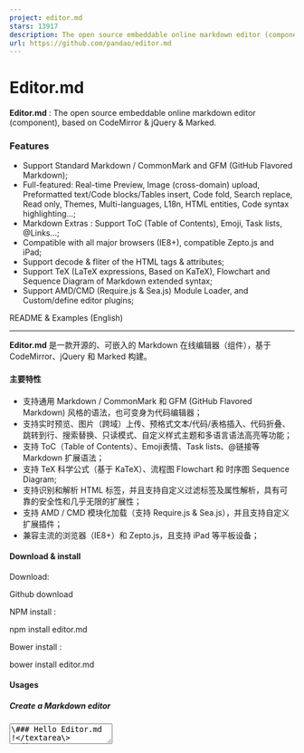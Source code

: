 ```yaml
---
project: editor.md
stars: 13917
description: The open source embeddable online markdown editor (component).
url: https://github.com/pandao/editor.md
---
```


Editor.md
=========

**Editor.md** : The open source embeddable online markdown editor (component), based on CodeMirror & jQuery & Marked.

### Features

-   Support Standard Markdown / CommonMark and GFM (GitHub Flavored Markdown);
-   Full-featured: Real-time Preview, Image (cross-domain) upload, Preformatted text/Code blocks/Tables insert, Code fold, Search replace, Read only, Themes, Multi-languages, L18n, HTML entities, Code syntax highlighting...;
-   Markdown Extras : Support ToC (Table of Contents), Emoji, Task lists, @Links...;
-   Compatible with all major browsers (IE8+), compatible Zepto.js and iPad;
-   Support decode & fliter of the HTML tags & attributes;
-   Support TeX (LaTeX expressions, Based on KaTeX), Flowchart and Sequence Diagram of Markdown extended syntax;
-   Support AMD/CMD (Require.js & Sea.js) Module Loader, and Custom/define editor plugins;

README & Examples (English)

* * *

**Editor.md** 是一款开源的、可嵌入的 Markdown 在线编辑器（组件），基于 CodeMirror、jQuery 和 Marked 构建。

#### 主要特性

-   支持通用 Markdown / CommonMark 和 GFM (GitHub Flavored Markdown) 风格的语法，也可变身为代码编辑器；
-   支持实时预览、图片（跨域）上传、预格式文本/代码/表格插入、代码折叠、跳转到行、搜索替换、只读模式、自定义样式主题和多语言语法高亮等功能；
-   支持 ToC（Table of Contents）、Emoji表情、Task lists、@链接等 Markdown 扩展语法；
-   支持 TeX 科学公式（基于 KaTeX）、流程图 Flowchart 和 时序图 Sequence Diagram;
-   支持识别和解析 HTML 标签，并且支持自定义过滤标签及属性解析，具有可靠的安全性和几乎无限的扩展性；
-   支持 AMD / CMD 模块化加载（支持 Require.js & Sea.js），并且支持自定义扩展插件；
-   兼容主流的浏览器（IE8+）和 Zepto.js，且支持 iPad 等平板设备；

#### Download & install

Download:

Github download

NPM install :

npm install editor.md

Bower install :

bower install editor.md

#### Usages

##### Create a Markdown editor

<link rel\="stylesheet" href\="editor.md/css/editormd.min.css" />
<div id\="editor"\>
    <!-- Tips: Editor.md can auto append a \`<textarea>\` tag -->
    <textarea style\="display:none;"\>\### Hello Editor.md !</textarea\>
</div\>
<script src\="jquery.min.js"\></script\>
<script src\="editor.md/editormd.min.js"\></script\>
<script type\="text/javascript"\>
    $(function() {
        var editor \= editormd("editor", {
            // width: "100%",
            // height: "100%",
            // markdown: "xxxx",     // dynamic set Markdown text
            path : "editor.md/lib/"  // Autoload modules mode, codemirror, marked... dependents libs path
        });
    });
</script\>

If you using modular script loader:

-   Using Require.js
-   Using Sea.js

##### Markdown to HTML

<link rel\="stylesheet" href\="editormd/css/editormd.preview.css" />
<div id\="test-markdown-view"\>
    <!-- Server-side output Markdown text -->
    <textarea style\="display:none;"\>\### Hello world!</textarea\>             
</div\>
<script src\="jquery.min.js"\></script\>
<script src\="editormd/editormd.js"\></script\>
<script src\="editormd/lib/marked.min.js"\></script\>
<script src\="editormd/lib/prettify.min.js"\></script\>
<script type\="text/javascript"\>
    $(function() {
	    var testView \= editormd.markdownToHTML("test-markdown-view", {
            // markdown : "\[TOC\]\\n### Hello world!\\n## Heading 2", // Also, you can dynamic set Markdown text
            // htmlDecode : true,  // Enable / disable HTML tag encode.
            // htmlDecode : "style,script,iframe",  // Note: If enabled, you should filter some dangerous HTML tags for website security.
        });
    });
</script\>    

> See the full example: http://editor.md.ipandao.com/examples/html-preview-markdown-to-html.html

##### HTML to Markdown?

Sorry, Editor.md not support HTML to Markdown parsing, Maybe In the future.

#### Examples

https://pandao.github.io/editor.md/examples/index.html

#### Options

Editor.md options and default values:

{
    mode                 : "gfm",          // gfm or markdown
    name                 : "",             // Form element name for post
    value                : "",             // value for CodeMirror, if mode not gfm/markdown
    theme                : "",             // Editor.md self themes, before v1.5.0 is CodeMirror theme, default empty
    editorTheme          : "default",      // Editor area, this is CodeMirror theme at v1.5.0
    previewTheme         : "",             // Preview area theme, default empty
    markdown             : "",             // Markdown source code
    appendMarkdown       : "",             // if in init textarea value not empty, append markdown to textarea
    width                : "100%",
    height               : "100%",
    path                 : "./lib/",       // Dependents module file directory
    pluginPath           : "",             // If this empty, default use settings.path + "../plugins/"
    delay                : 300,            // Delay parse markdown to html, Uint : ms
    autoLoadModules      : true,           // Automatic load dependent module files
    watch                : true,
    placeholder          : "Enjoy Markdown! coding now...",
    gotoLine             : true,           // Enable / disable goto a line
    codeFold             : false,
    autoHeight           : false,
    autoFocus            : true,           // Enable / disable auto focus editor left input area
    autoCloseTags        : true,
    searchReplace        : true,           // Enable / disable (CodeMirror) search and replace function
    syncScrolling        : true,           // options: true | false | "single", default true
    readOnly             : false,          // Enable / disable readonly mode
    tabSize              : 4,
    indentUnit           : 4,
    lineNumbers          : true,           // Display editor line numbers
    lineWrapping         : true,
    autoCloseBrackets    : true,
    showTrailingSpace    : true,
    matchBrackets        : true,
    indentWithTabs       : true,
    styleSelectedText    : true,
    matchWordHighlight   : true,           // options: true, false, "onselected"
    styleActiveLine      : true,           // Highlight the current line
    dialogLockScreen     : true,
    dialogShowMask       : true,
    dialogDraggable      : true,
    dialogMaskBgColor    : "#fff",
    dialogMaskOpacity    : 0.1,
    fontSize             : "13px",
    saveHTMLToTextarea   : false,          // If enable, Editor will create a <textarea name="{editor-id}-html-code"> tag save HTML code for form post to server-side.
    disabledKeyMaps      : \[\],
    
    onload               : function() {},
    onresize             : function() {},
    onchange             : function() {},
    onwatch              : null,
    onunwatch            : null,
    onpreviewing         : function() {},
    onpreviewed          : function() {},
    onfullscreen         : function() {},
    onfullscreenExit     : function() {},
    onscroll             : function() {},
    onpreviewscroll      : function() {},
    
    imageUpload          : false,          // Enable/disable upload
    imageFormats         : \["jpg", "jpeg", "gif", "png", "bmp", "webp"\],
    imageUploadURL       : "",             // Upload url
    crossDomainUpload    : false,          // Enable/disable Cross-domain upload
    uploadCallbackURL    : "",             // Cross-domain upload callback url

    toc                  : true,           // Table of contents
    tocm                 : false,          // Using \[TOCM\], auto create ToC dropdown menu
    tocTitle             : "",             // for ToC dropdown menu button
    tocDropdown          : false,          // Enable/disable Table Of Contents dropdown menu
    tocContainer         : "",             // Custom Table Of Contents Container Selector
    tocStartLevel        : 1,              // Said from H1 to create ToC
    htmlDecode           : false,          // Open the HTML tag identification 
    pageBreak            : true,           // Enable parse page break \[========\]
    atLink               : true,           // for @link
    emailLink            : true,           // for email address auto link
    taskList             : false,          // Enable Github Flavored Markdown task lists
    emoji                : false,          // :emoji: , Support Github emoji, Twitter Emoji (Twemoji);
                                           // Support FontAwesome icon emoji :fa-xxx: > Using fontAwesome icon web fonts;
                                           // Support Editor.md logo icon emoji :editormd-logo: :editormd-logo-1x: > 1~8x;
    tex                  : false,          // TeX(LaTeX), based on KaTeX
    flowChart            : false,          // flowChart.js only support IE9+
    sequenceDiagram      : false,          // sequenceDiagram.js only support IE9+
    previewCodeHighlight : true,           // Enable / disable code highlight of editor preview area

    toolbar              : true,           // show or hide toolbar
    toolbarAutoFixed     : true,           // on window scroll auto fixed position
    toolbarIcons         : "full",         // Toolbar icons mode, options: full, simple, mini, See \`editormd.toolbarModes\` property.
    toolbarTitles        : {},
    toolbarHandlers      : {
        ucwords : function() {
            return editormd.toolbarHandlers.ucwords;
        },
        lowercase : function() {
            return editormd.toolbarHandlers.lowercase;
        }
    },
    toolbarCustomIcons   : {               // using html tag create toolbar icon, unused default <a> tag.
        lowercase        : "<a href=\\"javascript:;\\" title=\\"Lowercase\\" unselectable=\\"on\\"><i class=\\"fa\\" name=\\"lowercase\\" style=\\"font-size:24px;margin-top: -10px;\\">a</i></a>",
        "ucwords"        : "<a href=\\"javascript:;\\" title=\\"ucwords\\" unselectable=\\"on\\"><i class=\\"fa\\" name=\\"ucwords\\" style=\\"font-size:20px;margin-top: -3px;\\">Aa</i></a>"
    },
    toolbarIconTexts     : {},
    
    lang : {  // Language data, you can custom your language.
        name        : "zh-cn",
        description : "开源在线Markdown编辑器<br/>Open source online Markdown editor.",
        tocTitle    : "目录",
        toolbar     : {
            //...
        },
        button: {
            //...
        },
        dialog : {
            //...
        }
        //...
    }
}

#### Dependents

-   CodeMirror
-   marked
-   jQuery
-   FontAwesome
-   github-markdown.css
-   KaTeX
-   prettify.js
-   Rephael.js
-   flowchart.js
-   sequence-diagram.js
-   Prefixes.scss

#### Changes

Change logs

#### License

The MIT License.

Copyright (c) 2015-2019 Pandao
